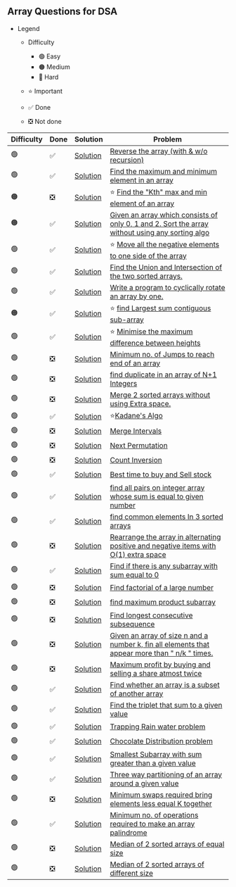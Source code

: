 ## Array Questions for DSA

- Legend
    - Difficulty
        - :green_circle: Easy
        - :orange_circle: Medium
        - :red_circle: Hard

    - :star: Important
    - :white_check_mark: Done
    - :negative_squared_cross_mark: Not done


| Difficulty       | Done                         | Solution                                            | Problem                                                                                                                                                                                                                                                                                                            |
| -------------    | ----------------------------- |-----------------------------------------------------| ------------------------------------------------------------------------------------------------------------------------------------------------------------------------------------------------------------------------------------------------------------------------------------------------------------------ |
| :green_circle:     | :white_check_mark:  | [Solution](reverseArray.java)                     |[Reverse the array (with & w/o recursion)](https://www.geeksforgeeks.org/write-a-program-to-reverse-an-array-or-string/)
| :green_circle:     | :white_check_mark:  | [Solution](minMax.java)                             |[Find the maximum and minimum element in an array](https://www.geeksforgeeks.org/maximum-and-minimum-in-an-array/)
| :orange_circle:    | :negative_squared_cross_mark: | [Solution](FindKthSmallestElement.java)             | :star: [Find the "Kth" max and min element of an array](https://www.geeksforgeeks.org/kth-smallestlargest-element-unsorted-array/)
| :orange_circle:    | :white_check_mark:  | [Solution](SortArrayOfOs1s2s.java)                  |[Given an array which consists of only 0, 1 and 2. Sort the array without using any sorting algo](https://www.geeksforgeeks.org/sort-an-array-of-0s-1s-and-2s/)
| :green_circle:     | :white_check_mark:  | [Solution](moveNegativeNumbers.java)                | :star: [Move all the negative elements to one side of the array](https://www.geeksforgeeks.org/move-negative-numbers-beginning-positive-end-constant-extra-space/)
| :green_circle:     | :white_check_mark:  | [Solution](unionAndIntersection.java)               |[Find the Union and Intersection of the two sorted arrays.](https://www.geeksforgeeks.org/union-and-intersection-of-two-sorted-arrays-2/)
| :green_circle:     | :white_check_mark:  | [Solution](cyclicRotation.java)                     |[Write a program to cyclically rotate an array by one.](https://www.geeksforgeeks.org/c-program-cyclically-rotate-array-one/)
| :orange_circle:     | :white_check_mark:  | [Solution](largestContiguousSumSubArray.java)       |:star: [find Largest sum contiguous sub-array](https://www.geeksforgeeks.org/largest-sum-contiguous-subarray/)
| :green_circle:     |:white_check_mark: | [Solution](MinimiseMaxDifferenceBetweenHeights.java)                     |:star: [Minimise the maximum difference between heights ](https://practice.geeksforgeeks.org/problems/minimize-the-heights3351/1)
| :green_circle:     | :negative_squared_cross_mark: | [Solution](ReverseAnArray.java)                     |[Minimum no. of Jumps to reach end of an array](https://practice.geeksforgeeks.org/problems/minimum-number-of-jumps/0)
| :green_circle:     | :negative_squared_cross_mark: | [Solution](ReverseAnArray.java)                     |[find duplicate in an array of N+1 Integers](https://leetcode.com/problems/find-the-duplicate-number/)
| :green_circle:     | :negative_squared_cross_mark: | [Solution](ReverseAnArray.java)                     |[Merge 2 sorted arrays without using Extra space.](https://practice.geeksforgeeks.org/problems/merge-two-sorted-arrays5135/1)
| :green_circle:     | :white_check_mark:  | [Solution](KadaneAlgorithm.java)                    |:star:[Kadane's Algo ](https://practice.geeksforgeeks.org/problems/kadanes-algorithm/0)
| :green_circle:     | :negative_squared_cross_mark: | [Solution](ReverseAnArray.java)                     |[Merge Intervals](https://leetcode.com/problems/merge-intervals/)
| :green_circle:     | :negative_squared_cross_mark: | [Solution](ReverseAnArray.java)                     |[Next Permutation](https://leetcode.com/problems/next-permutation/)
| :green_circle:     | :negative_squared_cross_mark: | [Solution](ReverseAnArray.java)                     |[Count Inversion](https://practice.geeksforgeeks.org/problems/inversion-of-array/0)
| :green_circle:     | :white_check_mark:  | [Solution](BuyAndSellStock.java)                    |[Best time to buy and Sell stock](https://leetcode.com/problems/best-time-to-buy-and-sell-stock/)
| :green_circle:     | :white_check_mark:  | [Solution](printAllPairSum.java)                    |[find all pairs on integer array whose sum is equal to given number](https://www.geeksforgeeks.org/print-all-pairs-with-given-sum/)
| :green_circle:     | :white_check_mark:  | [Solution](CommonInThreeSortedArrays.java)          |[find common elements In 3 sorted arrays](https://www.geeksforgeeks.org/find-common-elements-three-sorted-arrays/)
| :green_circle:     | :negative_squared_cross_mark: | [Solution](ReverseAnArray.java)                     |[Rearrange the array in alternating positive and negative items with O(1) extra space](https://www.geeksforgeeks.org/rearrange-array-alternating-positive-negative-items-o1-extra-space/)
| :green_circle:     | :white_check_mark:  | [Solution](FindSubArrayWith0Sum.java)               |[Find if there is any subarray with sum equal to 0](https://practice.geeksforgeeks.org/problems/subarray-with-0-sum/0)
| :green_circle:     | :negative_squared_cross_mark: | [Solution](ReverseAnArray.java)                     |[Find factorial of a large number](https://practice.geeksforgeeks.org/problems/factorials-of-large-numbers/0)
| :green_circle:     | :negative_squared_cross_mark: | [Solution](ReverseAnArray.java)                     |[find maximum product subarray](https://practice.geeksforgeeks.org/problems/maximum-product-subarray3604/1)
| :green_circle:     | :negative_squared_cross_mark: | [Solution](ReverseAnArray.java)                     |[Find longest consecutive subsequence](https://practice.geeksforgeeks.org/problems/longest-consecutive-subsequence/0)
| :green_circle:     | :negative_squared_cross_mark: | [Solution](ReverseAnArray.java)                     |[Given an array of size n and a number k, fin all elements that appear more than " n/k " times.](https://www.geeksforgeeks.org/given-an-array-of-of-size-n-finds-all-the-elements-that-appear-more-than-nk-times/)
| :green_circle:     | :negative_squared_cross_mark: | [Solution](ReverseAnArray.java)                     |[Maximum profit by buying and selling a share atmost twice](https://www.geeksforgeeks.org/maximum-profit-by-buying-and-selling-a-share-at-most-twice/)
| :green_circle:     | :white_check_mark:  | [Solution](FindIfArrayIsSubsetOfAnotherArray.java)  |[Find whether an array is a subset of another array](https://practice.geeksforgeeks.org/problems/array-subset-of-another-array/0)
| :green_circle:     | :white_check_mark:  | [Solution](TripletSumInAnArray.java)                |[Find the triplet that sum to a given value](https://practice.geeksforgeeks.org/problems/triplet-sum-in-array/0)
| :green_circle:     | :white_check_mark: | [Solution](TrappingRainWaterProblem.java)           |[Trapping Rain water problem](https://practice.geeksforgeeks.org/problems/trapping-rain-water/0)
| :green_circle:     | :white_check_mark:  | [Solution](ChocolateDistributionProblem.java)       |[Chocolate Distribution problem](https://practice.geeksforgeeks.org/problems/chocolate-distribution-problem/0)
| :green_circle:     | :white_check_mark: | [Solution](SmallestSubArrayWithSumGreaterThanX.java)                     |[Smallest Subarray with sum greater than a given value](https://practice.geeksforgeeks.org/problems/smallest-subarray-with-sum-greater-than-x/0)
| :green_circle:     | :white_check_mark:  | [Solution](ThreeWayPartition.java)                  |[Three way partitioning of an array around a given value](https://practice.geeksforgeeks.org/problems/three-way-partitioning/1)
| :green_circle:     | :negative_squared_cross_mark: | [Solution](ReverseAnArray.java)                     |[Minimum swaps required bring elements less equal K together](https://practice.geeksforgeeks.org/problems/minimum-swaps-required-to-bring-all-elements-less-than-or-equal-to-k-together/0)
| :green_circle:     | :white_check_mark:  | [Solution](MinOperationsToMakeArrayPalindrome.java) |[Minimum no. of operations required to make an array palindrome](https://practice.geeksforgeeks.org/problems/palindromic-array/0)
| :green_circle:     | :negative_squared_cross_mark: | [Solution](ReverseAnArray.java)                     |[Median of 2 sorted arrays of equal size](https://practice.geeksforgeeks.org/problems/find-the-median0527/1)
| :green_circle:     | :negative_squared_cross_mark: | [Solution](ReverseAnArray.java)                     |[Median of 2 sorted arrays of different size](https://www.geeksforgeeks.org/median-of-two-sorted-arrays-of-different-sizes/)                                                   
